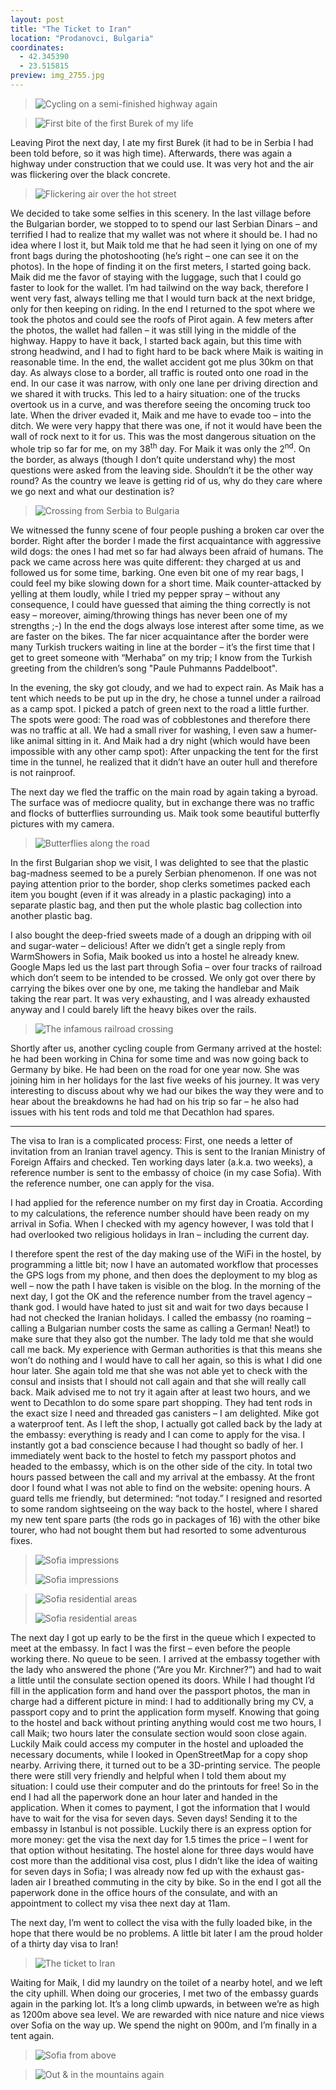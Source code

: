 ```yaml
---
layout: post
title: "The Ticket to Iran"
location: "Prodanovci, Bulgaria"
coordinates:
  - 42.345390
  - 23.515815
preview: img_2755.jpg
---
```

> ![Cycling on a semi-finished highway again](/images/img_2715.jpg)

> ![First bite of the first Burek of my life](/images/img_2692.jpg)

Leaving Pirot the next day, I ate my first Burek (it had to be in Serbia I had been told before, so it was high time). Afterwards, there was again a highway under construction that we could use. It was very hot and the air was flickering over the black concrete.

> ![Flickering air over the hot street](/images/img_2716.jpg)

We decided to take some selfies in this scenery. In the last village before the Bulgarian border, we stopped to to spend our last Serbian Dinars – and terrified I had to realize that my wallet was not where it should be. I had no idea where I lost it, but Maik told me that he had seen it lying on one of my front bags during the photoshooting (he’s right – one can see it on the photos). In the hope of finding it on the first meters, I started going back. Maik did me the favor of staying with the luggage, such that I could go faster to look for the wallet. I’m had tailwind on the way back, therefore I went very fast, always telling me that I would turn back at the next bridge, only for then keeping on riding. In the end I returned to the spot where we took the photos and could see the roofs of Pirot again. A few meters after the photos, the wallet had fallen – it was still lying in the middle of the highway. Happy to have it back, I started back again, but this time with strong headwind, and I had to fight hard to be back where Maik is waiting in reasonable time. In the end, the wallet accident got me plus 30km on that day. As always close to a border, all traffic is routed onto one road in the end. In our case it was narrow, with only one lane per driving direction and we shared it with trucks. This led to a hairy situation: one of the trucks overtook us in a curve, and was therefore seeing the oncoming truck too late. When the driver evaded it, Maik and me have to evade too – into the ditch. We were very happy that there was one, if not it would have been the wall of rock next to it for us. This was the most dangerous situation on the whole trip so far for me, on my 38<sup>th</sup> day. For Maik it was only the 2<sup>nd</sup>. On the border, as always (though I don’t quite understand why) the most questions were asked from the leaving side. Shouldn’t it be the other way round? As the country we leave is getting rid of us, why do they care where we go next and what our destination is?

> ![Crossing from Serbia to Bulgaria](/images/img_2719.jpg)

We witnessed the funny scene of four people pushing a broken car over the border. Right after the border I made the first acquaintance with aggressive wild dogs: the ones I had met so far had always been afraid of humans. The pack we came across here was quite different: they charged at us and followed us for some time, barking. One even bit one of my rear bags, I could feel my bike slowing down for a short time. Maik counter-attacked by yelling at them loudly, while I tried my pepper spray – without any consequence, I could have guessed that aiming the thing correctly is not easy – moreover, aiming/throwing things has never been one of my strengths ;-) In the end the dogs always lose interest after some time, as we are faster on the bikes. The far nicer acquaintance after the border were many Turkish truckers waiting in line at the border – it’s the first time that I get to greet someone with “Merhaba” on my trip; I know from the Turkish greeting from the children’s song "Paule Puhmanns Paddelboot".

In the evening, the sky got cloudy, and we had to expect rain. As Maik has a tent which needs to be put up in the dry, he chose a tunnel under a railroad as a camp spot. I picked a patch of green next to the road a little further. The spots were good: The road was of cobblestones and therefore there was no traffic at all. We had a small river for washing, I even saw a humer-like animal sitting in it. And Maik had a dry night (which would have been impossible with any other camp spot): After unpacking the tent for the first time in the tunnel, he realized that it didn’t have an outer hull and therefore is not rainproof.

The next day we fled the traffic on the main road by again taking a byroad. The surface was of mediocre quality, but in exchange there was no traffic and flocks of butterflies surrounding us. Maik took some beautiful butterfly pictures with my camera.

> ![Butterflies along the road](/images/img_2728.jpg)

In the first Bulgarian shop we visit, I was delighted to see that the plastic bag-madness seemed to be a purely Serbian phenomenon. If one was not paying attention prior to the border, shop clerks sometimes packed each item you bought (even if it was already in a plastic packaging) into a separate plastic bag, and then put the whole plastic bag collection into another plastic bag. 

I also bought the deep-fried sweets made of a dough an dripping with oil and sugar-water – delicious! After we didn’t get a single reply from WarmShowers in Sofia, Maik booked us into a hostel he already knew. Google Maps led us the last part through Sofia – over four tracks of railroad which don’t seem to be intended to be crossed. We only got over there by carrying the bikes over one by one, me taking the handlebar and Maik taking the rear part. It was very exhausting, and I was already exhausted anyway and I could barely lift the heavy bikes over the rails.

> ![The infamous railroad crossing](/images/img_2731.jpg)

Shortly after us, another cycling couple from Germany arrived at the hostel: he had been working in China for some time and was now going back to Germany by bike. He had been on the road for one year now. She was joining him in her holidays for the last five weeks of his journey. It was very interesting to discuss about why we had our bikes the way they were and to hear about the breakdowns he had had on his trip so far – he also had issues with his tent rods and told me that Decathlon had spares.

* * *

The visa to Iran is a complicated process: First, one needs a letter of invitation from an Iranian travel agency. This is sent to the Iranian Ministry of Foreign Affairs and checked. Ten working days later (a.k.a. two weeks), a reference number is sent to the embassy of choice (in my case Sofia). With the reference number, one can apply for the visa.

I had applied for the reference number on my first day in Croatia. According to my calculations, the reference number should have been ready on my arrival in Sofia. When I checked with my agency however, I was told that I had overlooked two religious holidays in Iran – including the current day.

I therefore spent the rest of the day making use of the WiFi in the hostel, by programming a little bit; now I have an automated workflow that processes the GPS logs from my phone, and then does the deployment to my blog as well – now the path I have taken is visible on the blog. In the morning of the next day, I got the OK and the reference number from the travel agency – thank god. I would have hated to just sit and wait for two days because I had not checked the Iranian holidays. I called the embassy (no roaming – calling a Bulgarian number costs the same as calling a German! Neat!) to make sure that they also got the number. The lady told me that she would call me back. My experience with German authorities is that this means she won’t do nothing and I would have to call her again, so this is what I did one hour later. She again told me that she was not able yet to check with the consul and insists that I should not call again and that she will really call back. Maik advised me to not try it again after at least two hours, and we went to Decathlon to do some spare part shopping. They had tent rods in the exact size I need and threaded gas canisters – I am delighted. Mike got a waterproof tent. As I left the shop, I actually got called back by the lady at the embassy: everything is ready and I can come to apply for the visa. I instantly got a bad conscience because I had thought so badly of her. I immediately went back to the hostel to fetch my passport photos and headed to the embassy, which is on the other side of the city. In total two hours passed between the call and my arrival at the embassy. At the front door I found what I was not able to find on the website: opening hours. A guard tells me friendly, but determined: “not today.” I resigned and resorted to some random sightseeing on the way back to the hostel, where I shared my new tent spare parts (the rods go in packages of 16) with the other bike tourer, who had not bought them but had resorted to some adventurous fixes.

> ![Sofia impressions](/images/img_2733.jpg)
>
> ![Sofia impressions](/images/img_2740.jpg)

> ![Sofia residential areas](/images/img_2752.jpg)
>
> ![Sofia residential areas](/images/img_2748.jpg)

The next day I got up early to be the first in the queue which I expected to meet at the embassy. In fact I was the first – even before the people working there. No queue to be seen. I arrived at the embassy together with the lady who answered the phone (“Are you Mr. Kirchner?”) and had to wait a little until the consulate section opened its doors. While I had thought I’d fill in the application form and hand over the passport photos, the man in charge had a different picture in mind: I had to additionally bring my CV, a passport copy and to print the application form myself. Knowing that going to the hostel and back without printing anything would cost me two hours, I call Maik; two hours later the consulate section would soon close again. Luckily Maik could access my computer in the hostel and uploaded the necessary documents, while I looked in OpenStreetMap for a copy shop nearby. Arriving there, it turned out to be a 3D-printing service. The people there were still very friendly and helpful when I told them about my situation: I could use their computer and do the printouts for free! So in the end I had all the paperwork done an hour later and handed in the application. When it comes to payment, I got the information that I would have to wait for the visa for seven days. Seven days! Sending it to the embassy in Istanbul is not possible. Luckily there is an express option for more money: get the visa the next day for 1.5 times the price – I went for that option without hesitating. The hostel alone for three days would have cost more than the additional visa cost, plus I didn’t like the idea of waiting for seven days in Sofia; I was already now fed up with the exhaust gas-laden air I breathed commuting in the city by bike. So in the end I got all the paperwork done in the office hours of the consulate, and with an appointment to collect my visa thee next day at 11am.

The next day, I’m went to collect the visa with the fully loaded bike, in the hope that there would be no problems. A little bit later I am the proud holder of a thirty day visa to Iran!

> ![The ticket to Iran](/images/img_2755.jpg)

Waiting for Maik, I did my laundry on the toilet of a nearby hotel, and we left the city uphill. When doing our groceries, I met two of the embassy guards again in the parking lot. It’s a long climb upwards, in between we’re as high as 1200m above sea level. We are rewarded with nice nature and nice views over Sofia on the way up. We spend the night on 900m, and I’m finally in a tent again.

> ![Sofia from above](/images/img_2758.jpg)

> ![Out & in the mountains again](/images/img_2764.jpg)
